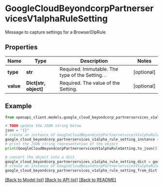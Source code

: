 # GoogleCloudBeyondcorpPartnerservicesV1alphaRuleSetting

Message to capture settings for a BrowserDlpRule

## Properties

Name | Type | Description | Notes
------------ | ------------- | ------------- | -------------
**type** | **str** | Required. Immutable. The type of the Setting. . | [optional] 
**value** | **Dict[str, object]** | Required. The value of the Setting. | [optional] 

## Example

```python
from openapi_client.models.google_cloud_beyondcorp_partnerservices_v1alpha_rule_setting import GoogleCloudBeyondcorpPartnerservicesV1alphaRuleSetting

# TODO update the JSON string below
json = "{}"
# create an instance of GoogleCloudBeyondcorpPartnerservicesV1alphaRuleSetting from a JSON string
google_cloud_beyondcorp_partnerservices_v1alpha_rule_setting_instance = GoogleCloudBeyondcorpPartnerservicesV1alphaRuleSetting.from_json(json)
# print the JSON string representation of the object
print(GoogleCloudBeyondcorpPartnerservicesV1alphaRuleSetting.to_json())

# convert the object into a dict
google_cloud_beyondcorp_partnerservices_v1alpha_rule_setting_dict = google_cloud_beyondcorp_partnerservices_v1alpha_rule_setting_instance.to_dict()
# create an instance of GoogleCloudBeyondcorpPartnerservicesV1alphaRuleSetting from a dict
google_cloud_beyondcorp_partnerservices_v1alpha_rule_setting_from_dict = GoogleCloudBeyondcorpPartnerservicesV1alphaRuleSetting.from_dict(google_cloud_beyondcorp_partnerservices_v1alpha_rule_setting_dict)
```
[[Back to Model list]](../README.md#documentation-for-models) [[Back to API list]](../README.md#documentation-for-api-endpoints) [[Back to README]](../README.md)


